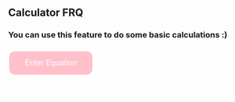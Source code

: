 ## Calculator FRQ 

### You can use this feature to do some basic calculations :)

<button onclick="calculator()">Enter Equation</button>

<p> Answer: <p id="answer"> </p>

<script>
  
  function calculator() {
    let expression = prompt("Enter equation");
    const urlStart = "https://serafina.tk/api/calculator/";
    const url = urlStart + expression;

    console.log(url),{"method": "GET"}; 

    fetch(url,{"method": "GET"})
      .then(res => res.json())
      .then(data => {
        console.log(data);
        
        document.getElementById("answer").innerHTML = data.result; 
      
      })
      
}
</script>

<style> 
button {
background-color: pink;
  border: none;
  color: white;
  padding: 15px 32px;
  text-align: center;
  text-decoration: none;
  display: inline-block;
  font-size: 16px;
  margin: 4px 2px;
  cursor: pointer;
  border-radius: 12px;
}

p {
  font-size: 20px;
  color: white;
}
</style>